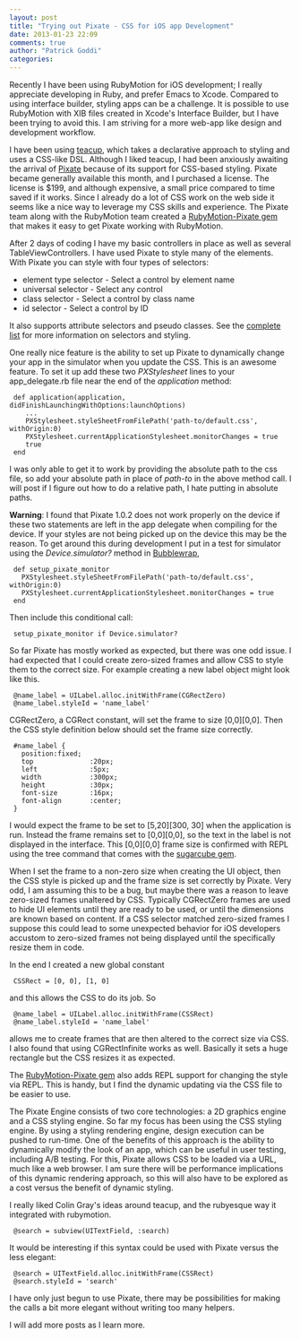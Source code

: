 ```yaml
---
layout: post
title: "Trying out Pixate - CSS for iOS app Development"
date: 2013-01-23 22:09
comments: true
author: "Patrick Goddi"
categories: 
---
```

Recently I have been using RubyMotion for iOS development; I really  appreciate developing in Ruby, and prefer Emacs to Xcode. Compared to using interface builder, styling apps can be a challenge. It is possible to use RubyMotion with XIB files created in Xcode's Interface Builder, but I have been trying to avoid this. I am striving for a more web-app like design and development workflow. 

I have been using [teacup](https://github.com/rubymotion/teacup), which takes a declarative approach to styling and uses a CSS-like DSL. Although I liked teacup, I had been anxiously awaiting the arrival of [Pixate](http://www.pixate.com/) because of its support for CSS-based styling. Pixate became generally available this month, and I purchased a license. The license is $199, and although expensive, a small price compared to time saved if it works. Since I already do a lot of CSS work on the web side it seems like a nice way to leverage my CSS skills and experience. The Pixate team along with the RubyMotion team created a [RubyMotion-Pixate gem](https://github.com/Pixate/RubyMotion-Pixate) that makes it easy to get Pixate working with RubyMotion. 

After 2 days of coding I have my basic controllers in place as well as several TableViewControllers. I have used Pixate to style many of the elements. With Pixate you can style with four types of selectors:

* element type selector - Select a control by element name
* universal selector - Select any control
* class selector - Select a control by class name
* id selector - Select a control by ID

It also supports attribute selectors and pseudo classes. See the [complete list](http://cdn.pixate.com/docs/engine/ios/1.0/Pixate%20Engine%20for%20iOS%20Styling%20Reference.html) for more information on selectors and styling.

One really nice feature is the ability to set up Pixate to dynamically change your app in the simulator when you update the CSS. This is an awesome feature. To set it up add these two  _PXStylesheet_ lines to your app_delegate.rb file near the end of the _application_ method:
     
     def application(application, didFinishLaunchingWithOptions:launchOptions)
        ...
        PXStylesheet.styleSheetFromFilePath('path-to/default.css', withOrigin:0)
        PXStylesheet.currentApplicationStylesheet.monitorChanges = true  
        true
     end


I was only able to get it to work by providing the absolute path to the css file, so add your absolute path in place of _path-to_ in the above method call. I will post if I figure out how to do a relative path, I hate putting in absolute paths. 

**Warning**: I found that Pixate 1.0.2 does not work properly on the device if these two statements are left in the app delegate when compiling for the device. If your styles are not being picked up on the device this may be the reason. To get around this during development I put in a test for simulator using the _Device.simulator?_ method in [Bubblewrap](https://github.com/rubymotion/BubbleWrap),

     def setup_pixate_monitor 
       PXStylesheet.styleSheetFromFilePath('path-to/default.css', withOrigin:0)
       PXStylesheet.currentApplicationStylesheet.monitorChanges = true
     end

Then include this conditional call:
     
     setup_pixate_monitor if Device.simulator?

So far Pixate has mostly worked as expected, but there was one odd issue. I had expected that I could create zero-sized frames and allow CSS to style them to the correct size. For example creating a new label object might look like this.

     @name_label = UILabel.alloc.initWithFrame(CGRectZero)
     @name_label.styleId = 'name_label'


CGRectZero, a CGRect constant, will set the frame to size [0,0][0,0]. Then the CSS style definition below should set the frame size correctly.

     #name_label { 
	   position:fixed;
	   top              :20px;
	   left             :5px;
 	   width            :300px;
	   height           :30px;  
	   font-size        :16px;
	   font-align       :center;  
     } 


I would expect the frame to be set to [5,20][300, 30] when the application is run. Instead the frame remains set to [0,0][0,0], so the text in the label is not displayed in the interface. This [0,0][0,0] frame size is confirmed with REPL using the tree command that comes with the [sugarcube gem](https://github.com/rubymotion/sugarcube). 

When I set the frame to a non-zero size when creating the UI object, then the CSS style is picked up and the frame size is set correctly by Pixate. Very odd, I am assuming this to be a bug, but maybe there was a reason to leave zero-sized frames unaltered by CSS. Typically CGRectZero frames are used to hide UI elements until they are ready to be used, or until the dimensions are known based on content.  If a CSS selector matched zero-sized frames I suppose this could lead to some unexpected behavior for iOS developers accustom to zero-sized frames not being displayed until the specifically resize them in code.

In the end I created a new global constant
   
     CSSRect = [0, 0], [1, 0] 

and this allows the CSS to do its job. So

     @name_label = UILabel.alloc.initWithFrame(CSSRect)
     @name_label.styleId = 'name_label'

allows me to create frames that are then altered to the correct size via CSS. I also found that using CGRectInfinite works as well. Basically it sets a huge rectangle but the CSS resizes it as expected.

The  [RubyMotion-Pixate gem](https://github.com/Pixate/RubyMotion-Pixate) also adds REPL support for changing the style via REPL. This is handy, but I find the dynamic updating via the CSS file to be easier to use.

The Pixate Engine consists of two core technologies: a 2D graphics engine and a CSS styling engine. So far my focus has been using the CSS styling engine.  By using a styling rendering engine, design execution can be pushed to run-time. One of the benefits of this approach is the ability to dynamically modify the look of an app, which can be useful in user testing, including A/B testing. For this, Pixate allows CSS to be loaded via a URL, much like a web browser. I am sure there will be performance implications of this dynamic rendering approach, so this will also have to be explored as a cost versus the benefit of dynamic styling.

I really liked Colin Gray's ideas around teacup, and the rubyesque way it integrated with rubymotion. 

     @search = subview(UITextField, :search)


It would be interesting if this syntax could be used with Pixate versus the less elegant: 

     @search = UITextField.alloc.initWithFrame(CSSRect)
     @search.styleId = 'search'


I have only just begun to use Pixate, there may be possibilities for making the calls a bit more elegant without writing too many helpers. 

I will add more posts as I learn more.


 